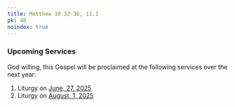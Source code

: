 ```yaml
---
title: Matthew 10.32-36, 11.1
pk: 40
noindex: true
---
```


### Upcoming Services

God willing, this Gospel will be proclaimed at the following services over the next year:


1. Liturgy on [June, 27, 2025](https://orthocal.info/readings/gregorian/2025/06/27/)
1. Liturgy on [August,  1, 2025](https://orthocal.info/readings/gregorian/2025/08/01/)
